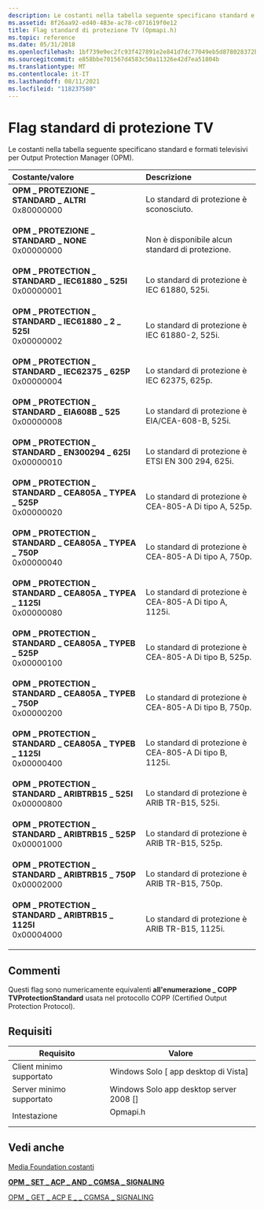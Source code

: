 ```yaml
---
description: Le costanti nella tabella seguente specificano standard e formati televisivi per Output Protection Manager (OPM).
ms.assetid: 8f26aa92-ed40-483e-ac78-c071619f0e12
title: Flag standard di protezione TV (Opmapi.h)
ms.topic: reference
ms.date: 05/31/2018
ms.openlocfilehash: 1bf739e9ec2fc93f427891e2e841d7dc77049eb5d878028372b2c7757f536169
ms.sourcegitcommit: e858bbe701567d4583c50a11326e42d7ea51804b
ms.translationtype: MT
ms.contentlocale: it-IT
ms.lasthandoff: 08/11/2021
ms.locfileid: "118237580"
---
```

# <a name="tv-protection-standard-flags"></a>Flag standard di protezione TV

Le costanti nella tabella seguente specificano standard e formati televisivi per Output Protection Manager (OPM).



| Costante/valore                                                                                                                                                                                                                                                                                                              | Descrizione                                                    |
|:----------------------------------------------------------------------------------------------------------------------------------------------------------------------------------------------------------------------------------------------------------------------------------------------------------------------------|:---------------------------------------------------------------|
| <span id="OPM_PROTECTION_STANDARD_OTHER"></span><span id="opm_protection_standard_other"></span><dl> <dt>**OPM \_ PROTEZIONE \_ STANDARD \_ ALTRI**</dt> <dt>0x80000000</dt> </dl>                                             | Lo standard di protezione è sconosciuto.<br/>                 |
| <span id="OPM_PROTECTION_STANDARD_NONE"></span><span id="opm_protection_standard_none"></span><dl> <dt>**OPM \_ PROTEZIONE \_ STANDARD \_ NONE**</dt> <dt>0x00000000</dt> </dl>                                                | Non è disponibile alcun standard di protezione.<br/>                 |
| <span id="OPM_PROTECTION_STANDARD_IEC61880_525I"></span><span id="opm_protection_standard_iec61880_525i"></span><dl> <dt>**OPM \_ PROTECTION \_ STANDARD \_ IEC61880 \_ 525I**</dt> <dt>0x00000001</dt> </dl>                    | Lo standard di protezione è IEC 61880, 525i.<br/>         |
| <span id="OPM_PROTECTION_STANDARD_IEC61880_2_525I"></span><span id="opm_protection_standard_iec61880_2_525i"></span><dl> <dt>**OPM \_ PROTECTION \_ STANDARD \_ IEC61880 \_ 2 \_ 525I**</dt> <dt>0x00000002</dt> </dl>             | Lo standard di protezione è IEC 61880-2, 525i.<br/>       |
| <span id="OPM_PROTECTION_STANDARD_IEC62375_625P"></span><span id="opm_protection_standard_iec62375_625p"></span><dl> <dt>**OPM \_ PROTECTION \_ STANDARD \_ IEC62375 \_ 625P**</dt> <dt>0x00000004</dt> </dl>                    | Lo standard di protezione è IEC 62375, 625p.<br/>         |
| <span id="OPM_PROTECTION_STANDARD_EIA608B_525"></span><span id="opm_protection_standard_eia608b_525"></span><dl> <dt>**OPM \_ PROTECTION \_ STANDARD \_ EIA608B \_ 525**</dt> <dt>0x00000008</dt> </dl>                          | Lo standard di protezione è EIA/CEA-608-B, 525i.<br/>     |
| <span id="OPM_PROTECTION_STANDARD_EN300294_625I"></span><span id="opm_protection_standard_en300294_625i"></span><dl> <dt>**OPM \_ PROTECTION \_ STANDARD \_ EN300294 \_ 625I**</dt> <dt>0x00000010</dt> </dl>                    | Lo standard di protezione è ETSI EN 300 294, 625i.<br/>   |
| <span id="OPM_PROTECTION_STANDARD_CEA805A_TYPEA_525P"></span><span id="opm_protection_standard_cea805a_typea_525p"></span><dl> <dt>**OPM \_ PROTECTION \_ STANDARD \_ CEA805A \_ TYPEA \_ 525P**</dt> <dt>0x00000020</dt> </dl>    | Lo standard di protezione è CEA-805-A Di tipo A, 525p.<br/>  |
| <span id="OPM_PROTECTION_STANDARD_CEA805A_TYPEA_750P"></span><span id="opm_protection_standard_cea805a_typea_750p"></span><dl> <dt>**OPM \_ PROTECTION \_ STANDARD \_ CEA805A \_ TYPEA \_ 750P**</dt> <dt>0x00000040</dt> </dl>    | Lo standard di protezione è CEA-805-A Di tipo A, 750p.<br/>  |
| <span id="OPM_PROTECTION_STANDARD_CEA805A_TYPEA_1125I"></span><span id="opm_protection_standard_cea805a_typea_1125i"></span><dl> <dt>**OPM \_ PROTECTION \_ STANDARD \_ CEA805A \_ TYPEA \_ 1125I**</dt> <dt>0x00000080</dt> </dl> | Lo standard di protezione è CEA-805-A Di tipo A, 1125i.<br/> |
| <span id="OPM_PROTECTION_STANDARD_CEA805A_TYPEB_525P"></span><span id="opm_protection_standard_cea805a_typeb_525p"></span><dl> <dt>**OPM \_ PROTECTION \_ STANDARD \_ CEA805A \_ TYPEB \_ 525P**</dt> <dt>0x00000100</dt> </dl>    | Lo standard di protezione è CEA-805-A Di tipo B, 525p.<br/>  |
| <span id="OPM_PROTECTION_STANDARD_CEA805A_TYPEB_750P"></span><span id="opm_protection_standard_cea805a_typeb_750p"></span><dl> <dt>**OPM \_ PROTECTION \_ STANDARD \_ CEA805A \_ TYPEB \_ 750P**</dt> <dt>0x00000200</dt> </dl>    | Lo standard di protezione è CEA-805-A Di tipo B, 750p.<br/>  |
| <span id="OPM_PROTECTION_STANDARD_CEA805A_TYPEB_1125I"></span><span id="opm_protection_standard_cea805a_typeb_1125i"></span><dl> <dt>**OPM \_ PROTECTION \_ STANDARD \_ CEA805A \_ TYPEB \_ 1125I**</dt> <dt>0x00000400</dt> </dl> | Lo standard di protezione è CEA-805-A Di tipo B, 1125i.<br/> |
| <span id="OPM_PROTECTION_STANDARD_ARIBTRB15_525I"></span><span id="opm_protection_standard_aribtrb15_525i"></span><dl> <dt>**OPM \_ PROTECTION \_ STANDARD \_ ARIBTRB15 \_ 525I**</dt> <dt>0x00000800</dt> </dl>                 | Lo standard di protezione è ARIB TR-B15, 525i.<br/>       |
| <span id="OPM_PROTECTION_STANDARD_ARIBTRB15_525P"></span><span id="opm_protection_standard_aribtrb15_525p"></span><dl> <dt>**OPM \_ PROTECTION \_ STANDARD \_ ARIBTRB15 \_ 525P**</dt> <dt>0x00001000</dt> </dl>                 | Lo standard di protezione è ARIB TR-B15, 525p.<br/>       |
| <span id="OPM_PROTECTION_STANDARD_ARIBTRB15_750P"></span><span id="opm_protection_standard_aribtrb15_750p"></span><dl> <dt>**OPM \_ PROTECTION \_ STANDARD \_ ARIBTRB15 \_ 750P**</dt> <dt>0x00002000</dt> </dl>                 | Lo standard di protezione è ARIB TR-B15, 750p.<br/>       |
| <span id="OPM_PROTECTION_STANDARD_ARIBTRB15_1125I"></span><span id="opm_protection_standard_aribtrb15_1125i"></span><dl> <dt>**OPM \_ PROTECTION \_ STANDARD \_ ARIBTRB15 \_ 1125I**</dt> <dt>0x00004000</dt> </dl>              | Lo standard di protezione è ARIB TR-B15, 1125i.<br/>      |



## <a name="remarks"></a>Commenti

Questi flag sono numericamente equivalenti **all'enumerazione \_ COPP TVProtectionStandard** usata nel protocollo COPP (Certified Output Protection Protocol).

## <a name="requirements"></a>Requisiti



| Requisito | Valore |
|-------------------------------------|-------------------------------------------------------------------------------------|
| Client minimo supportato<br/> | Windows Solo \[ app desktop di Vista\]<br/>                                      |
| Server minimo supportato<br/> | Windows Solo app desktop server 2008 \[\]<br/>                                |
| Intestazione<br/>                   | <dl> <dt>Opmapi.h</dt> </dl> |



## <a name="see-also"></a>Vedi anche

<dl> <dt>

[Media Foundation costanti](media-foundation-constants.md)
</dt> <dt>

[**OPM \_ SET \_ ACP \_ AND \_ CGMSA \_ SIGNALING**](opm-set-acp-and-cgmsa-signaling.md)
</dt> <dt>

[OPM \_ GET \_ ACP E \_ \_ CGMSA \_ SIGNALING](opm-get-acp-and-cgmsa-signaling.md)
</dt> </dl>

 

 




